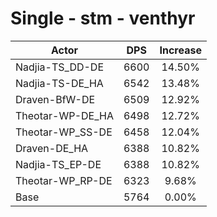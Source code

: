 # Single - stm - venthyr
| Actor | DPS | Increase |
|---|:---:|:---:|
|Nadjia-TS_DD-DE|6600|14.50%|
|Nadjia-TS-DE_HA|6542|13.48%|
|Draven-BfW-DE|6509|12.92%|
|Theotar-WP-DE_HA|6498|12.72%|
|Theotar-WP_SS-DE|6458|12.04%|
|Draven-DE_HA|6388|10.82%|
|Nadjia-TS_EP-DE|6388|10.82%|
|Theotar-WP_RP-DE|6323|9.68%|
|Base|5764|0.00%|
